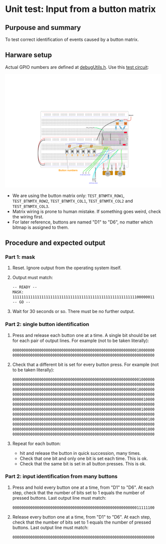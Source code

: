 # Unit test: Input from a button matrix

## Purpouse and summary

To test correct identification of events caused by a button matrix.

## Harware setup

Actual GPIO numbers are defined at [debugUtils.h](./debugUtils.h).
Use this [test circuit](../../Protoboards/ESP32-WROOM-DevKitC-1.diy):

![Test circuit image](../../Protoboards/ProtoBoard-ESP32-Dekvit-C-1.png)

- We are using the button matrix only: `TEST_BTNMTX_ROW1`, `TEST_BTNMTX_ROW2`, `TEST_BTNMTX_COL1`, `TEST_BTNMTX_COL2` and `TEST_BTNMTX_COL3`.
- Matrix wiring is prone to human mistake. If something goes weird, check the wiring first.
- For later reference, buttons are named "D1" to "D6", no matter which bitmap is assigned to them.

## Procedure and expected output

### Part 1: mask

1. Reset. Ignore output from the operating system itself.

2. Output must match:

   ```text
   -- READY --
   MASK:
   1111111111111111111111111111111111111111111111111111111100000011
   -- GO --
   ```

3. Wait for 30 seconds or so. There must be no further output.

### Part 2: single button identification

1. Press and release each button one at a time. A single bit should be set for each pair of output lines. For example (not to be taken literally):

   ```text
   0000000000000000000000000000000000000000000000000000000010000000
   0000000000000000000000000000000000000000000000000000000000000000
   ```

2. Check that a different bit is set for every button press. For example (not to be taken literally):

   ```text
   0000000000000000000000000000000000000000000000000000000001000000
   0000000000000000000000000000000000000000000000000000000000000000
   0000000000000000000000000000000000000000000000000000000010000000
   0000000000000000000000000000000000000000000000000000000000000000
   0000000000000000000000000000000000000000000000000000000000010000
   0000000000000000000000000000000000000000000000000000000000000000
   0000000000000000000000000000000000000000000000000000000000100000
   0000000000000000000000000000000000000000000000000000000000000000
   0000000000000000000000000000000000000000000000000000000000000100
   0000000000000000000000000000000000000000000000000000000000000000
   0000000000000000000000000000000000000000000000000000000000001000
   0000000000000000000000000000000000000000000000000000000000000000
   ```

3. Repeat for each button:

   - hit and release the button in quick succession, many times.
   - Check that one bit and only one bit is set each time. This is ok.
   - Check that the same bit is set in all button presses. This is ok.

### Part 2: input identification from many buttons

1. Press and hold every button one at a time, from "D1" to "D6". At each step, check that the number of bits set to 1 equals the number of pressed buttons. Last output line must match:

   ```text
   0000000000000000000000000000000000000000000000000000000011111100
   ```

2. Release every button one at a time, from "D1" to "D6". At each step, check that the number of bits set to 1 equals the number of pressed buttons. Last output line must match:

   ```text
   0000000000000000000000000000000000000000000000000000000000000000
   ```

